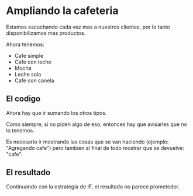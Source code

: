 # Ampliando la cafeteria

Estamos escuchando cada vez mas a nuestros clientes, por lo tanto disponibilizamos mas productos.

Ahora tenemos:
- Cafe simple
- Cafe con leche
- Mocha
- Leche sola
- Cafe con canela

## El codigo

Ahora hay que ir sumando los otros tipos.

Como siempre, si no piden algo de eso, entonces hay que avisarles que no lo tenemos.

Es necesario ir mostrando las cosas que se van haciendo (ejemplo: "Agregando cafe") pero tambien al final de todo mostrar que se devuelve: "cafe".


## El resultado

Continuando con la estrategia de IF, el resultado no parece prometedor.
